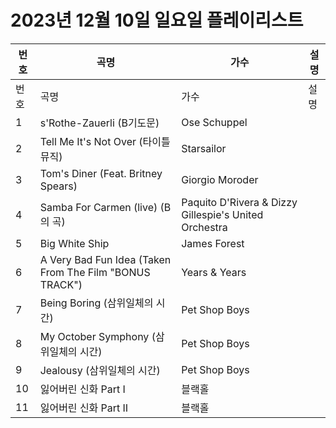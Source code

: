 # 2023년 12월 10일 일요일 플레이리스트

| 번호 | 곡명 | 가수 | 설명 |
|------|------|------|------|
| 번호 | 곡명 | 가수 | 설명 |
| 1 | s'Rothe-Zauerli (B기도문) | Ose Schuppel |  |
| 2 | Tell Me It's Not Over (타이틀 뮤직) | Starsailor |  |
| 3 | Tom's Diner (Feat. Britney Spears) | Giorgio Moroder |  |
| 4 | Samba For Carmen (live) (B의 곡) | Paquito D'Rivera & Dizzy Gillespie's United Orchestra |  |
| 5 | Big White Ship | James Forest |  |
| 6 | A Very Bad Fun Idea (Taken From The Film "BONUS TRACK") | Years & Years |  |
| 7 | Being Boring (삼위일체의 시간) | Pet Shop Boys |  |
| 8 | My October Symphony (삼위일체의 시간) | Pet Shop Boys |  |
| 9 | Jealousy (삼위일체의 시간) | Pet Shop Boys |  |
| 10 | 잃어버린 신화 Part Ⅰ | 블랙홀 |  |
| 11 | 잃어버린 신화 Part Ⅱ | 블랙홀 |  |
